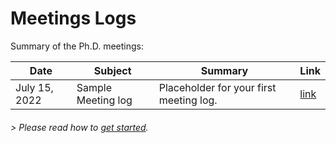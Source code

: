 # Meetings Logs

Summary of the Ph.D. meetings:

| Date          | Subject            | Summary                                 | Link                               |
| ------------- | ------------------ | --------------------------------------- | ---------------------------------- |
| July 15, 2022 | Sample Meeting log | Placeholder for your first meeting log. | [link](./src/meetings/20220715.md) |

###### > Please read how to [get started](./src/README.md).
